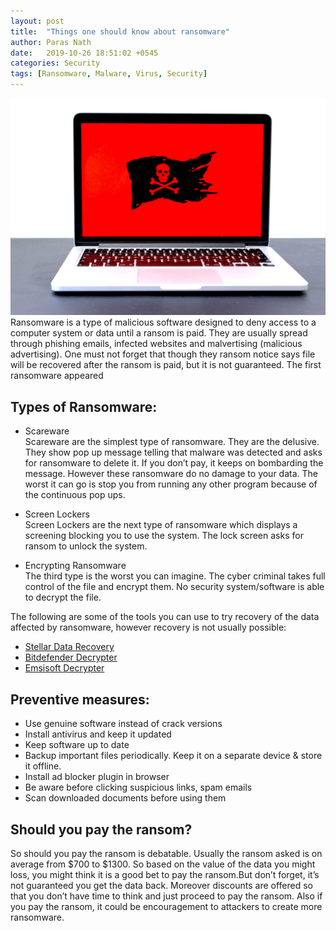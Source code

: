 ```yaml
---
layout: post
title:  "Things one should know about ransomware"
author: Paras Nath
date:   2019-10-26 18:51:02 +0545
categories: Security
tags: [Ransomware, Malware, Virus, Security]
---
```

![about ransomware](/blog/assets/img/about-ransomware.jpeg)  
Ransomware is a type of malicious software designed to deny access to a computer system or data until a ransom is paid. They are usually spread through phishing emails, infected websites and malvertising (malicious advertising). One must not forget that though they ransom notice says file will be recovered after the ransom is paid, but it is not guaranteed. The first ransomware appeared

## Types of Ransomware:
- Scareware  
Scareware are the simplest type of ransomware. They are the delusive. They show pop up message telling that malware was detected and asks for ransomware to delete it. If you don’t pay, it keeps on bombarding the message. However these ransomware do no damage to your data. The worst it can go is stop you from running any other program because of the continuous pop ups.

- Screen Lockers  
Screen Lockers are the next type of ransomware which displays a screening blocking you to use the system. The lock screen asks for ransom to unlock the system.

- Encrypting Ransomware  
The third type is the worst you can imagine. The cyber criminal takes full control of the file and encrypt them. No security system/software is able to decrypt the file.

The following are some of the tools you can use to try recovery of the data affected by ransomware, however recovery is not usually possible:  
- [Stellar Data Recovery  ](https://www.stellarinfo.com/)
- [Bitdefender Decrypter ](https://www.bitdefender.com/)
- [Emsisoft Decrypter ](https://www.emsisoft.com/ransomware-decryption-tools/)

## Preventive measures:
- Use genuine software instead of crack versions  
- Install antivirus and keep it updated  
- Keep software up to date  
- Backup important files periodically. Keep it on a separate device & store it offline.  
- Install ad blocker plugin in browser  
- Be aware before clicking suspicious links, spam emails  
- Scan downloaded documents before using them  

## Should you pay the ransom?
So should you pay the ransom is debatable. Usually the ransom asked is on average from $700 to $1300. So based on the value of the data you might loss, you might think it is a good bet to pay the ransom.But don’t forget, it’s not guaranteed you get the data back. Moreover discounts are offered so that you don’t have time to think and just proceed to pay the ransom. Also if you pay the ransom, it could be encouragement to attackers to create more ransomware.